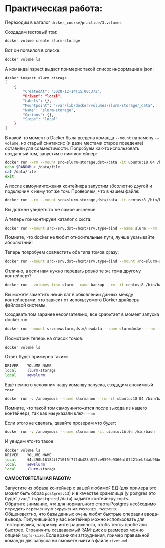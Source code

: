 # Практическая работа:

Переходим в каталог `docker_course/practice/3.volumes`

Создадим тестовый том:

```bash
docker volume create slurm-storage
```

Вот он появился в списке:
```bash
docker volume ls
```

А команда inspect выдаст примерно такой список информации в json:

```bash
docker inspect slurm-storage
[
    {
        "CreatedAt": "2020-12-14T15:00:37Z",
        "Driver": "local",
        "Labels": {},
        "Mountpoint": "/var/lib/docker/volumes/slurm-storage/_data",
        "Name": "slurm-storage",
        "Options": {},
        "Scope": "local"
    }
]
```

В какой-то момент в Docker была введена команда `--mount` на замену `-–volume`, но старый синтаксис (и даже местами старое поведение) оставили для совместимости.
Попробуем как-то использовать созданный том, запустим с ним контейнер:

```bash
docker run --rm --mount src=slurm-storage,dst=/data -it ubuntu:18.04 /bin/bash
echo $RANDOM > /data/file
cat /data/file
exit
```

А после самоуничтожения контейнера запустим абсолютно другой и подключим к нему тот же том. Проверяем, что в нашем файле:

```bash
docker run --rm --mount src=slurm-storage,dst=/data -it centos:8 /bin/bash -c "cat /data/file"
```

Вы должны увидеть то же самое значение.

А теперь примонтируем каталог с хоста:

```bash
docker run --mount src=/srv,dst=/host/srv,type=bind --name slurm --rm -it ubuntu:18.04 /bin/bash
```

Помните, что docker не любит относительные пути, лучше указывайте абсолютный!

Теперь попробуем совместить оба типа томов сразу:

```bash
docker run --mount src=/srv,dst=/host/srv,type=bind --mount src=slurm-storage,dst=/data --name slurm -it ubuntu:18.04 /bin/bash
```

Отлично, а если нам нужно передать ровно те же тома другому контейнеру?

```bash
docker run --volumes-from slurm --name backup --rm -it centos:8 /bin/bash
```

Вы можете заметить некий лаг в обновлении данных между контейнерами, это зависит от используемого Docker драйвера файловой системы.

Создавать том заранее необязательно, всё сработает в момент запуска docker run:

```bash
docker run --mount src=newslurm,dst=/newdata --name slurmdocker --rm -it ubuntu:18.04 /bin/bash
```

Посмотрим теперь на список томов:

```bash
docker volume ls
```

Ответ будет примерно таким:

```bash
DRIVER    VOLUME NAME
local     slurm-storage
local     newslurm
```

Ещё немного усложним нашу команду запуска, создадим анонимный том:

```bash
docker run -v /anonymous --name slurmanon --rm -it ubuntu:18.04 /bin/bash
```

Помните, что такой том самоуничтожится после выхода из нашего контейнера, так как мы указали ключ `-–rm`

Если этого не сделать, давайте проверим что будет:

```bash
docker run -v /anonymous --name slurmanon -it ubuntu:18.04 /bin/bash
```

И увидим что-то такое:

```bash
docker volume ls
DRIVER    VOLUME NAME
local     04c490b16184bf71015f7714b423a517ce9599e9360af07421ceb54ab96bd333
local     newslurm
local     slurm-storage
```

**САМОСТОЯТЕЛЬНАЯ РАБОТА:**

Запустите из образа контейнер с вашей любимой БД (для примера это может быть образ `postgres:13`) и в качестве хранилища (у postgres это будет `/var/lib/postgresql/data`) задайте контейнеру `tmpfs`.<br>
Обратите внимание, что для нормального старта Postgres необходимо передать переменную окружения `POSTGRES_PASSWORD`.<br>
Общеизвестно, что базы данных очень любят быстрые операции ввода-вывода. Получившийся у вас контейнер можно использовать для тестирования, например интеграционного, чтобы тесты пробегали быстрее. Ограничить создаваемый RAM-диск в размерах можно опцией `tmpfs-size`.
Если возникли затруднения, пример правильной команды для запуска вы сможете найти в файле `otvet.md`
